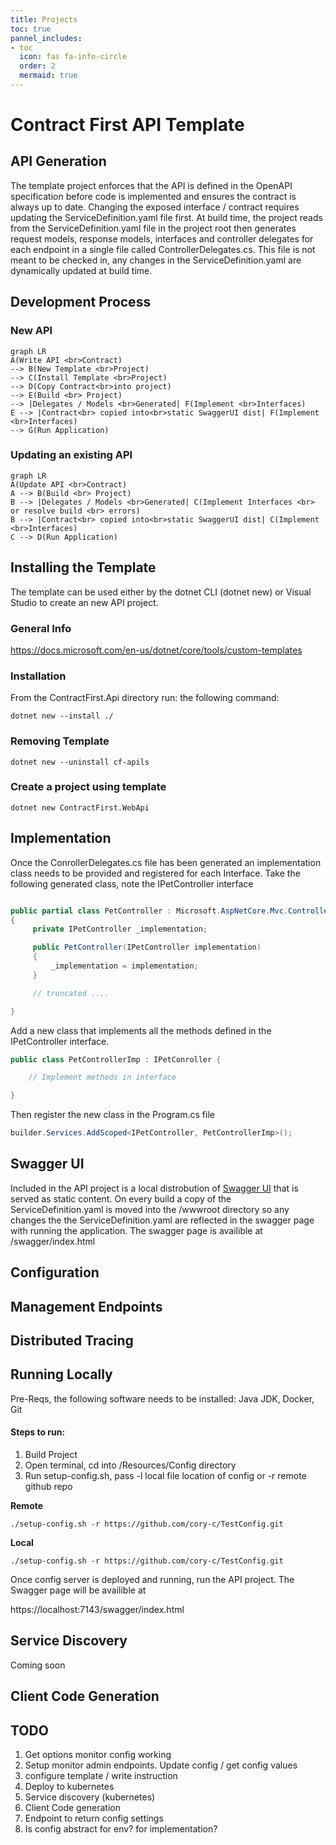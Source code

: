 ```yaml
---
title: Projects
toc: true
pannel_includes:
- toc
  icon: fas fa-info-circle
  order: 2
  mermaid: true
---
```

# Contract First API Template

## API Generation
The template project enforces that the API is defined in the OpenAPI specification before code is implemented and ensures the contract is always up to date. Changing the exposed interface / contract requires updating the ServiceDefinition.yaml file first. At build time, the project reads from the ServiceDefinition.yaml file in the project root then generates request models, response models, interfaces and controller delegates for each endpoint in a single file called ControllerDelegates.cs. This file is not meant to be checked in, any changes in the ServiceDefinition.yaml are dynamically updated at build time.

## Development Process

### New API
```mermaid
graph LR
A(Write API <br>Contract)
--> B(New Template <br>Project)
--> C(Install Template <br>Project)
--> D(Copy Contract<br>into project)
--> E(Build <br> Project)
--> |Delegates / Models <br>Generated| F(Implement <br>Interfaces)
E --> |Contract<br> copied into<br>static SwaggerUI dist| F(Implement <br>Interfaces)
--> G(Run Application)
```

### Updating an existing API

```mermaid
graph LR
A(Update API <br>Contract)
A --> B(Build <br> Project)
B --> |Delegates / Models <br>Generated| C(Implement Interfaces <br> or resolve build <br> errors)
B --> |Contract<br> copied into<br>static SwaggerUI dist| C(Implement <br>Interfaces)
C --> D(Run Application)
```

## Installing the Template

The template can be used either by the dotnet CLI (dotnet new) or Visual Studio to create an new API project.
### General Info
https://docs.microsoft.com/en-us/dotnet/core/tools/custom-templates


### Installation
From the ContractFirst.Api directory run: the following command:
```
dotnet new --install ./
```
### Removing Template
```
dotnet new --uninstall cf-apils
```
### Create a project using template
```
dotnet new ContractFirst.WebApi
```

## Implementation

Once the ConrollerDelegates.cs file has been generated an implementation class needs to be provided and registered for each Interface. Take the following generated class, note the IPetController interface

```c#

public partial class PetController : Microsoft.AspNetCore.Mvc.ControllerBase
{
     private IPetController _implementation;

     public PetController(IPetController implementation)
     {
         _implementation = implementation;
     }

     // truncated ....

}
```
Add a new class that implements all the methods defined in the IPetController interface.

```c#
public class PetControllerImp : IPetConroller {

    // Implement methods in interface

}

```
Then register the new class in the Program.cs file

```c#
builder.Services.AddScoped<IPetController, PetControllerImp>();
```
## Swagger UI
Included in the API project is a local distrobution of [Swagger UI](https://github.com/swagger-api/swagger-ui) that is served as static content. On every build a copy of the ServiceDefinition.yaml is moved into the /wwwroot directory so any changes the the ServiceDefinition.yaml are reflected in the swagger page with running the application. The swagger page is availible at /swagger/index.html

## Configuration

## Management Endpoints

## Distributed Tracing

## Running Locally
Pre-Reqs, the following software needs to be installed: Java JDK, Docker, Git

#### Steps to run:

1. Build Project
2. Open terminal, cd into /Resources/Config directory
3. Run setup-config.sh, pass -l local file location of config or -r remote github repo

**Remote**

`./setup-config.sh -r https://github.com/cory-c/TestConfig.git`

**Local**

`./setup-config.sh -r https://github.com/cory-c/TestConfig.git`

Once config server is deployed and running, run the API project. The Swagger page will be availible at

https://localhost:7143/swagger/index.html



## Service Discovery
Coming soon

## Client Code Generation

## TODO
1. Get options monitor config working
2. Setup monitor admin endpoints. Update config / get config values
3. configure template / write instruction
4. Deploy to kubernetes
5. Service discovery (kubernetes)
6. Client Code generation
7. Endpoint to return config settings
8. Is config abstract for env? for implementation?
